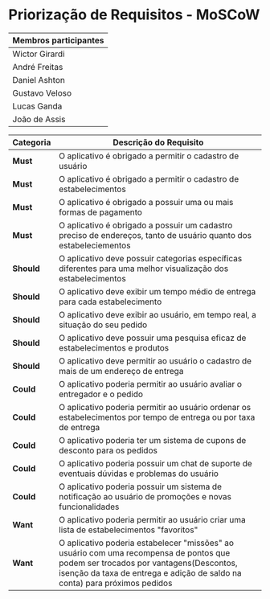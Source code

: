 # Priorização de Requisitos - MoSCoW

|Membros participantes|
|---------------------|
|Wictor Girardi|
|André Freitas|
|Daniel Ashton|
|Gustavo Veloso|
|Lucas Ganda|
|João de Assis|

| Categoria | Descrição do Requisito |
| -------- | -------- |
| **Must**     | O aplicativo é obrigado a permitir o cadastro de usuário |
| **Must**     | O aplicativo é obrigado a permitir o cadastro de estabelecimentos |
| **Must**     | O aplicativo é obrigado a possuir uma ou mais formas de pagamento |
| **Must**     | O aplicativo é obrigado a possuir um cadastro preciso de endereços, tanto de usuário quanto dos estabeleciementos |
| **Should**   | O aplicativo deve possuir categorias específicas diferentes para uma melhor visualização dos estabelecimentos |
| **Should**   | O aplicativo deve exibir um tempo médio de entrega para cada estabelecimento |
| **Should**   | O aplicativo deve exibir ao usuário, em tempo real, a situação do seu pedido |
| **Should**   | O aplicativo deve possuir uma pesquisa eficaz de estabelecimentos e produtos |
| **Should**   | O aplicativo deve permitir ao usuário o cadastro de mais de um endereço de entrega |
| **Could**    | O aplicativo poderia permitir ao usuário avaliar o entregador e o pedido |
| **Could**    | O aplicativo poderia permitir ao usuário ordenar os estabelecimentos por tempo de entrega ou por taxa de entrega |
| **Could**    | O aplicativo poderia ter um sistema de cupons de desconto para os pedidos |
| **Could**    | O aplicativo poderia possuir um chat de suporte de eventuais dúvidas e problemas do usuário |
| **Could**    | O aplicativo poderia possuir um sistema de notificação ao usuário de promoções e novas funcionalidades |
| **Want**     | O aplicativo poderia permitir ao usuário criar uma lista de estabelecimentos "favoritos" |
| **Want**     | O aplicativo poderia estabelecer "missões" ao usuário com uma recompensa de pontos que podem ser trocados por vantagens(Descontos, isenção da taxa de entrega e adição de saldo na conta) para próximos pedidos |
